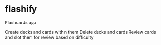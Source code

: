 # flashify
Flashcards app

Create decks and cards within them
Delete decks and cards
Review cards and slot them for review based on difficulty
